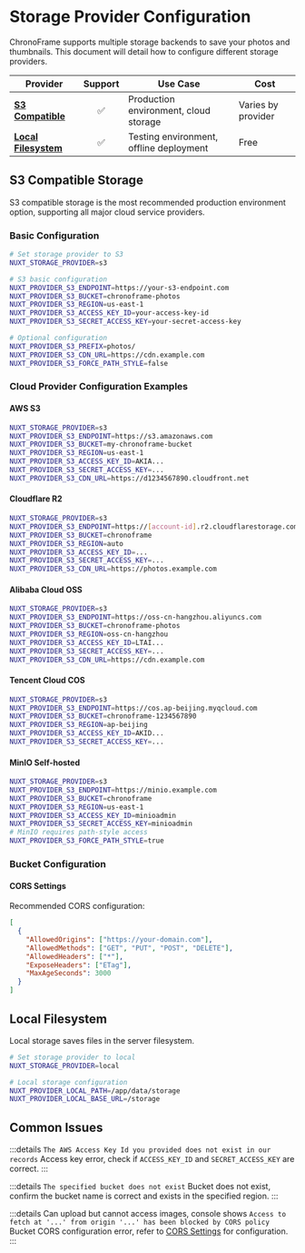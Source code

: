 # Storage Provider Configuration

ChronoFrame supports multiple storage backends to save your photos and thumbnails. This document will detail how to configure different storage providers.

| Provider                                    | Support | Use Case                                | Cost               |
| ------------------------------------------- | :-----: | --------------------------------------- | ------------------ |
| [**S3 Compatible**](#s3-compatible-storage) |   ✅    | Production environment, cloud storage   | Varies by provider |
| [**Local Filesystem**](#local-filesystem)   |   ✅    | Testing environment, offline deployment | Free               |

## S3 Compatible Storage

S3 compatible storage is the most recommended production environment option, supporting all major cloud service providers.

### Basic Configuration

```bash
# Set storage provider to S3
NUXT_STORAGE_PROVIDER=s3

# S3 basic configuration
NUXT_PROVIDER_S3_ENDPOINT=https://your-s3-endpoint.com
NUXT_PROVIDER_S3_BUCKET=chronoframe-photos
NUXT_PROVIDER_S3_REGION=us-east-1
NUXT_PROVIDER_S3_ACCESS_KEY_ID=your-access-key-id
NUXT_PROVIDER_S3_SECRET_ACCESS_KEY=your-secret-access-key

# Optional configuration
NUXT_PROVIDER_S3_PREFIX=photos/
NUXT_PROVIDER_S3_CDN_URL=https://cdn.example.com
NUXT_PROVIDER_S3_FORCE_PATH_STYLE=false
```

### Cloud Provider Configuration Examples

#### AWS S3

```bash
NUXT_STORAGE_PROVIDER=s3
NUXT_PROVIDER_S3_ENDPOINT=https://s3.amazonaws.com
NUXT_PROVIDER_S3_BUCKET=my-chronoframe-bucket
NUXT_PROVIDER_S3_REGION=us-east-1
NUXT_PROVIDER_S3_ACCESS_KEY_ID=AKIA...
NUXT_PROVIDER_S3_SECRET_ACCESS_KEY=...
NUXT_PROVIDER_S3_CDN_URL=https://d1234567890.cloudfront.net
```

#### Cloudflare R2

```bash
NUXT_STORAGE_PROVIDER=s3
NUXT_PROVIDER_S3_ENDPOINT=https://[account-id].r2.cloudflarestorage.com
NUXT_PROVIDER_S3_BUCKET=chronoframe
NUXT_PROVIDER_S3_REGION=auto
NUXT_PROVIDER_S3_ACCESS_KEY_ID=...
NUXT_PROVIDER_S3_SECRET_ACCESS_KEY=...
NUXT_PROVIDER_S3_CDN_URL=https://photos.example.com
```

#### Alibaba Cloud OSS

```bash
NUXT_STORAGE_PROVIDER=s3
NUXT_PROVIDER_S3_ENDPOINT=https://oss-cn-hangzhou.aliyuncs.com
NUXT_PROVIDER_S3_BUCKET=chronoframe-photos
NUXT_PROVIDER_S3_REGION=oss-cn-hangzhou
NUXT_PROVIDER_S3_ACCESS_KEY_ID=LTAI...
NUXT_PROVIDER_S3_SECRET_ACCESS_KEY=...
NUXT_PROVIDER_S3_CDN_URL=https://cdn.example.com
```

#### Tencent Cloud COS

```bash
NUXT_STORAGE_PROVIDER=s3
NUXT_PROVIDER_S3_ENDPOINT=https://cos.ap-beijing.myqcloud.com
NUXT_PROVIDER_S3_BUCKET=chronoframe-1234567890
NUXT_PROVIDER_S3_REGION=ap-beijing
NUXT_PROVIDER_S3_ACCESS_KEY_ID=AKID...
NUXT_PROVIDER_S3_SECRET_ACCESS_KEY=...
```

#### MinIO Self-hosted

```bash
NUXT_STORAGE_PROVIDER=s3
NUXT_PROVIDER_S3_ENDPOINT=https://minio.example.com
NUXT_PROVIDER_S3_BUCKET=chronoframe
NUXT_PROVIDER_S3_REGION=us-east-1
NUXT_PROVIDER_S3_ACCESS_KEY_ID=minioadmin
NUXT_PROVIDER_S3_SECRET_ACCESS_KEY=minioadmin
# MinIO requires path-style access
NUXT_PROVIDER_S3_FORCE_PATH_STYLE=true
```

### Bucket Configuration

#### CORS Settings

Recommended CORS configuration:

```json
[
  {
    "AllowedOrigins": ["https://your-domain.com"],
    "AllowedMethods": ["GET", "PUT", "POST", "DELETE"],
    "AllowedHeaders": ["*"],
    "ExposeHeaders": ["ETag"],
    "MaxAgeSeconds": 3000
  }
]
```

## Local Filesystem

Local storage saves files in the server filesystem.

```bash
# Set storage provider to local
NUXT_STORAGE_PROVIDER=local

# Local storage configuration
NUXT_PROVIDER_LOCAL_PATH=/app/data/storage
NUXT_PROVIDER_LOCAL_BASE_URL=/storage
```

## Common Issues

:::details `The AWS Access Key Id you provided does not exist in our records`
Access key error, check if `ACCESS_KEY_ID` and `SECRET_ACCESS_KEY` are correct.
:::

:::details `The specified bucket does not exist`
Bucket does not exist, confirm the bucket name is correct and exists in the specified region.
:::

:::details Can upload but cannot access images, console shows `Access to fetch at '...' from origin '...' has been blocked by CORS policy`
Bucket CORS configuration error, refer to [CORS Settings](#cors-settings) for configuration.
:::
